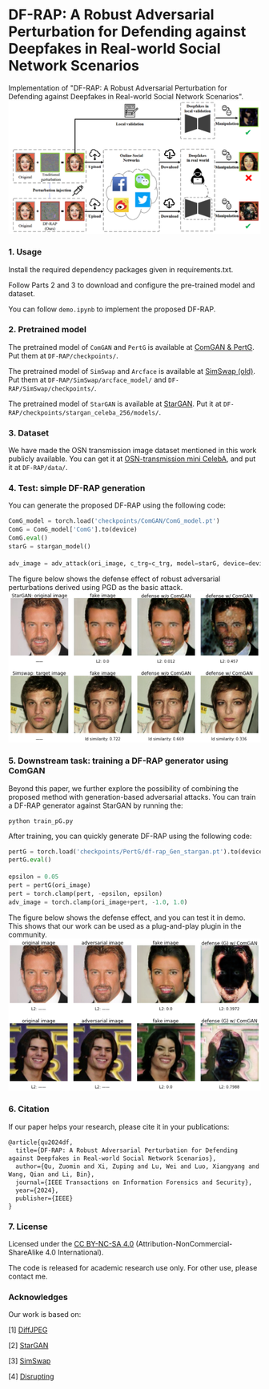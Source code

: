 # DF-RAP: A Robust Adversarial Perturbation for Defending against Deepfakes in Real-world Social Network Scenarios
Implementation of "DF-RAP: A Robust Adversarial Perturbation for Defending against Deepfakes in Real-world Social Network Scenarios".
<img src="images\Real-world Scenarios.png" alt="Real-world Scenarios" style="zoom:67%;" />

### 1. Usage
Install the required dependency packages given in requirements.txt.

Follow Parts 2 and 3 to download and configure the pre-trained model and dataset.

You can follow `demo.ipynb` to implement the proposed DF-RAP.

### 2. Pretrained model 

The pretrained model of `ComGAN` and `PertG` is available at [ComGAN & PertG](https://drive.google.com/file/d/18opqlLzn5MCTboKkwcq58sSdkxKE3WOU/view?usp=drive_link). Put them at `DF-RAP/checkpoints/`.

The pretrained model of `SimSwap` and `Arcface` is available at [SimSwap (old)](https://drive.google.com/drive/folders/1tGqLa87UogpMoDbzthsclIcL52-jHbk_?usp=drive_link). Put them at `DF-RAP/SimSwap/arcface_model/`  and  `DF-RAP/SimSwap/checkpoints/`.

The pretrained model of `StarGAN` is available at [StarGAN](https://www.dropbox.com/s/zdq6roqf63m0v5f/celeba-256x256-5attrs.zip?dl=0). Put it at `DF-RAP/checkpoints/stargan_celeba_256/models/`.


### 3. Dataset
We have made the OSN transmission image dataset mentioned in this work publicly available. You can get it at [OSN-transmission mini CelebA](https://github.com/ZOMIN28/OSN-transmission_mini_CelebA), and put it at `DF-RAP/data/`.

### 4. Test: simple DF-RAP generation
You can generate the proposed DF-RAP using the following code:
```python
ComG_model = torch.load('checkpoints/ComGAN/ComG_model.pt')
ComG = ComG_model['ComG'].to(device)
ComG.eval()
starG = stargan_model()

adv_image = adv_attack(ori_image, c_trg=c_trg, model=starG, device=device, faketype="StarGAN", ComG=ComG, comgan=True)
```

The figure below shows the defense effect of robust adversarial perturbations derived using PGD as the basic attack.
<img src="images\output.png" alt="output" style="zoom:67%;" />

### 5. Downstream task: training a DF-RAP generator using ComGAN
Beyond this paper, we further explore the possibility of combining the proposed method with generation-based adversarial attacks. You can train a DF-RAP generator against StarGAN by running the:
```
python train_pG.py
```
After training, you can quickly generate DF-RAP using the following code:
```python
pertG = torch.load('checkpoints/PertG/df-rap_Gen_stargan.pt').to(device)
pertG.eval()

epsilon = 0.05
pert = pertG(ori_image)
pert = torch.clamp(pert, -epsilon, epsilon)
adv_image = torch.clamp(ori_image+pert, -1.0, 1.0)
```

The figure below shows the defense effect, and you can test it in demo. This shows that our work can be used as a plug-and-play plugin in the community.
<img src="images\output2.png" alt="output2" style="zoom:67%;" />

### 6. Citation
If our paper helps your research, please cite it in your publications:
```
@article{qu2024df,
  title={DF-RAP: A Robust Adversarial Perturbation for Defending against Deepfakes in Real-world Social Network Scenarios},
  author={Qu, Zuomin and Xi, Zuping and Lu, Wei and Luo, Xiangyang and Wang, Qian and Li, Bin},
  journal={IEEE Transactions on Information Forensics and Security},
  year={2024},
  publisher={IEEE}
}
```
### 7. License
Licensed under the [CC BY-NC-SA 4.0](https://creativecommons.org/licenses/by-nc-sa/4.0/?spm=a2c22.12281978.0.0.3e4732ffcOYDZo) (Attribution-NonCommercial-ShareAlike 4.0 International).

The code is released for academic research use only. For other use, please contact me.

### Acknowledges

Our work is based on:

[1] [DiffJPEG](https://github.com/mlomnitz/DiffJPEG)

[2] [StarGAN](https://github.com/yunjey/stargan)

[3] [SimSwap](https://github.com/neuralchen/SimSwap)

[4] [Disrupting](https://github.com/natanielruiz/disrupting-deepfakes)
